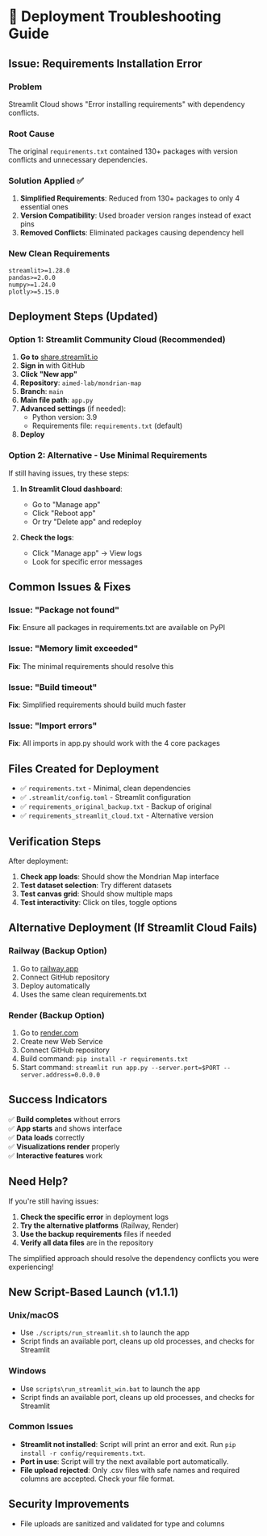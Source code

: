 # 🔧 Deployment Troubleshooting Guide

## Issue: Requirements Installation Error

### Problem
Streamlit Cloud shows "Error installing requirements" with dependency conflicts.

### Root Cause
The original `requirements.txt` contained 130+ packages with version conflicts and unnecessary dependencies.

### Solution Applied ✅

1. **Simplified Requirements**: Reduced from 130+ packages to only 4 essential ones
2. **Version Compatibility**: Used broader version ranges instead of exact pins
3. **Removed Conflicts**: Eliminated packages causing dependency hell

### New Clean Requirements
```
streamlit>=1.28.0
pandas>=2.0.0  
numpy>=1.24.0
plotly>=5.15.0
```

## Deployment Steps (Updated)

### Option 1: Streamlit Community Cloud (Recommended)

1. **Go to** [share.streamlit.io](https://share.streamlit.io)
2. **Sign in** with GitHub
3. **Click "New app"**
4. **Repository**: `aimed-lab/mondrian-map`
5. **Branch**: `main`
6. **Main file path**: `app.py`
7. **Advanced settings** (if needed):
   - Python version: 3.9
   - Requirements file: `requirements.txt` (default)
8. **Deploy**

### Option 2: Alternative - Use Minimal Requirements

If still having issues, try these steps:

1. **In Streamlit Cloud dashboard**:
   - Go to "Manage app"
   - Click "Reboot app"
   - Or try "Delete app" and redeploy

2. **Check the logs**:
   - Click "Manage app" → View logs
   - Look for specific error messages

## Common Issues & Fixes

### Issue: "Package not found"
**Fix**: Ensure all packages in requirements.txt are available on PyPI

### Issue: "Memory limit exceeded"  
**Fix**: The minimal requirements should resolve this

### Issue: "Build timeout"
**Fix**: Simplified requirements should build much faster

### Issue: "Import errors"
**Fix**: All imports in app.py should work with the 4 core packages

## Files Created for Deployment

- ✅ `requirements.txt` - Minimal, clean dependencies
- ✅ `.streamlit/config.toml` - Streamlit configuration
- ✅ `requirements_original_backup.txt` - Backup of original
- ✅ `requirements_streamlit_cloud.txt` - Alternative version

## Verification Steps

After deployment:

1. **Check app loads**: Should show the Mondrian Map interface
2. **Test dataset selection**: Try different datasets
3. **Test canvas grid**: Should show multiple maps
4. **Test interactivity**: Click on tiles, toggle options

## Alternative Deployment (If Streamlit Cloud Fails)

### Railway (Backup Option)
1. Go to [railway.app](https://railway.app)
2. Connect GitHub repository
3. Deploy automatically
4. Uses the same clean requirements.txt

### Render (Backup Option)
1. Go to [render.com](https://render.com)  
2. Create new Web Service
3. Connect GitHub repository
4. Build command: `pip install -r requirements.txt`
5. Start command: `streamlit run app.py --server.port=$PORT --server.address=0.0.0.0`

## Success Indicators

✅ **Build completes** without errors  
✅ **App starts** and shows interface  
✅ **Data loads** correctly  
✅ **Visualizations render** properly  
✅ **Interactive features** work  

## Need Help?

If you're still having issues:

1. **Check the specific error** in deployment logs
2. **Try the alternative platforms** (Railway, Render)
3. **Use the backup requirements** files if needed
4. **Verify all data files** are in the repository

The simplified approach should resolve the dependency conflicts you were experiencing!

## New Script-Based Launch (v1.1.1)

### Unix/macOS
- Use `./scripts/run_streamlit.sh` to launch the app
- Script finds an available port, cleans up old processes, and checks for Streamlit

### Windows
- Use `scripts\run_streamlit_win.bat` to launch the app
- Script finds an available port, cleans up old processes, and checks for Streamlit

### Common Issues
- **Streamlit not installed**: Script will print an error and exit. Run `pip install -r config/requirements.txt`.
- **Port in use**: Script will try the next available port automatically.
- **File upload rejected**: Only .csv files with safe names and required columns are accepted. Check your file format.

## Security Improvements
- File uploads are sanitized and validated for type and columns 